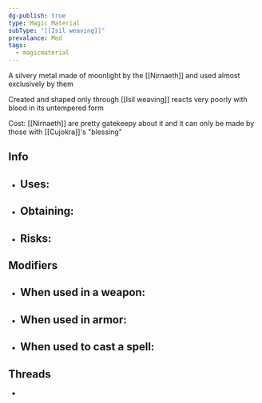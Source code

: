 ```yaml
---
dg-publish: true
type: Magic Material
subType: "[[Isil weaving]]"
prevalance: Med
tags:
  - magicmaterial
---
```

A silvery metal made of moonlight by the [[Nirnaeth]] and used almost exclusively by them

Created and shaped only through [[Isil weaving]] reacts very poorly with blood in its untempered form

Cost: [[Nirnaeth]] are pretty gatekeepy about it and it can only be made by those with [[Cujokra]]'s "blessing"
## Info
- Uses:
	- 
- Obtaining:
	- 
- Risks:
	- 
## Modifiers
- When used in a weapon:
	- 
- When used in armor:
	- 
- When used to cast a spell:
	- 
## Threads
- 